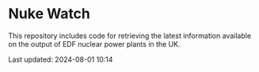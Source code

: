 # Nuke Watch

This repository includes code for retrieving the latest information available on the output of EDF nuclear power plants in the UK.

Last updated: 2024-08-01 10:14